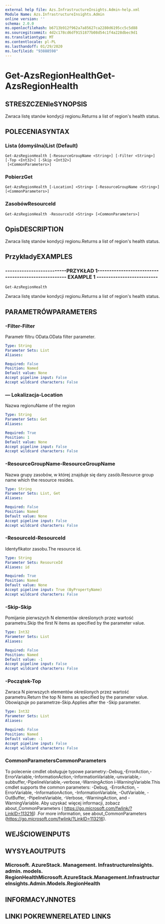 ```yaml
---
external help file: Azs.InfrastructureInsights.Admin-help.xml
Module Name: Azs.InfrastructureInsights.Admin
online version: ''
schema: 2.0.0
ms.openlocfilehash: b6713b912f962a7a85627ca2280d6195cc5c5d88
ms.sourcegitcommit: 4d2c178cd6df9151877b08d54c1f4a228dbec9d1
ms.translationtype: MT
ms.contentlocale: pl-PL
ms.lasthandoff: 01/29/2020
ms.locfileid: "93888598"
---
```

# <span data-ttu-id="03bb0-101">Get-AzsRegionHealth</span><span class="sxs-lookup"><span data-stu-id="03bb0-101">Get-AzsRegionHealth</span></span>

## <span data-ttu-id="03bb0-102">STRESZCZENIe</span><span class="sxs-lookup"><span data-stu-id="03bb0-102">SYNOPSIS</span></span>
<span data-ttu-id="03bb0-103">Zwraca listę stanów kondycji regionu.</span><span class="sxs-lookup"><span data-stu-id="03bb0-103">Returns a list of region's health status.</span></span>

## <span data-ttu-id="03bb0-104">POLECENIA</span><span class="sxs-lookup"><span data-stu-id="03bb0-104">SYNTAX</span></span>

### <span data-ttu-id="03bb0-105">Lista (domyślna)</span><span class="sxs-lookup"><span data-stu-id="03bb0-105">List (Default)</span></span>
```
Get-AzsRegionHealth [-ResourceGroupName <String>] [-Filter <String>] [-Top <Int32>] [-Skip <Int32>]
 [<CommonParameters>]
```

### <span data-ttu-id="03bb0-106">Pobierz</span><span class="sxs-lookup"><span data-stu-id="03bb0-106">Get</span></span>
```
Get-AzsRegionHealth [-Location] <String> [-ResourceGroupName <String>] [<CommonParameters>]
```

### <span data-ttu-id="03bb0-107">Zasobów</span><span class="sxs-lookup"><span data-stu-id="03bb0-107">ResourceId</span></span>
```
Get-AzsRegionHealth -ResourceId <String> [<CommonParameters>]
```

## <span data-ttu-id="03bb0-108">Opis</span><span class="sxs-lookup"><span data-stu-id="03bb0-108">DESCRIPTION</span></span>
<span data-ttu-id="03bb0-109">Zwraca listę stanów kondycji regionu.</span><span class="sxs-lookup"><span data-stu-id="03bb0-109">Returns a list of region's health status.</span></span>

## <span data-ttu-id="03bb0-110">Przykłady</span><span class="sxs-lookup"><span data-stu-id="03bb0-110">EXAMPLES</span></span>

### <span data-ttu-id="03bb0-111">--------------------------PRZYKŁAD 1--------------------------</span><span class="sxs-lookup"><span data-stu-id="03bb0-111">-------------------------- EXAMPLE 1 --------------------------</span></span>
```
Get-AzsRegionHealth
```

<span data-ttu-id="03bb0-112">Zwraca listę stanów kondycji regionu.</span><span class="sxs-lookup"><span data-stu-id="03bb0-112">Returns a list of region's health status.</span></span>

## <span data-ttu-id="03bb0-113">PARAMETRÓW</span><span class="sxs-lookup"><span data-stu-id="03bb0-113">PARAMETERS</span></span>

### <span data-ttu-id="03bb0-114">-Filter</span><span class="sxs-lookup"><span data-stu-id="03bb0-114">-Filter</span></span>
<span data-ttu-id="03bb0-115">Parametr filtru OData.</span><span class="sxs-lookup"><span data-stu-id="03bb0-115">OData filter parameter.</span></span>

```yaml
Type: String
Parameter Sets: List
Aliases: 

Required: False
Position: Named
Default value: None
Accept pipeline input: False
Accept wildcard characters: False
```

### <span data-ttu-id="03bb0-116">— Lokalizacja</span><span class="sxs-lookup"><span data-stu-id="03bb0-116">-Location</span></span>
<span data-ttu-id="03bb0-117">Nazwa regionu</span><span class="sxs-lookup"><span data-stu-id="03bb0-117">Name of the region</span></span>

```yaml
Type: String
Parameter Sets: Get
Aliases: 

Required: True
Position: 1
Default value: None
Accept pipeline input: False
Accept wildcard characters: False
```

### <span data-ttu-id="03bb0-118">-ResourceGroupName</span><span class="sxs-lookup"><span data-stu-id="03bb0-118">-ResourceGroupName</span></span>
<span data-ttu-id="03bb0-119">Nazwa grupy zasobów, w której znajduje się dany zasób.</span><span class="sxs-lookup"><span data-stu-id="03bb0-119">Resource group name which the resource resides.</span></span>

```yaml
Type: String
Parameter Sets: List, Get
Aliases: 

Required: False
Position: Named
Default value: None
Accept pipeline input: False
Accept wildcard characters: False
```

### <span data-ttu-id="03bb0-120">-ResourceId</span><span class="sxs-lookup"><span data-stu-id="03bb0-120">-ResourceId</span></span>
<span data-ttu-id="03bb0-121">Identyfikator zasobu.</span><span class="sxs-lookup"><span data-stu-id="03bb0-121">The resource id.</span></span>

```yaml
Type: String
Parameter Sets: ResourceId
Aliases: id

Required: True
Position: Named
Default value: None
Accept pipeline input: True (ByPropertyName)
Accept wildcard characters: False
```

### <span data-ttu-id="03bb0-122">-Skip</span><span class="sxs-lookup"><span data-stu-id="03bb0-122">-Skip</span></span>
<span data-ttu-id="03bb0-123">Pomijanie pierwszych N elementów określonych przez wartość parametru.</span><span class="sxs-lookup"><span data-stu-id="03bb0-123">Skip the first N items as specified by the parameter value.</span></span>

```yaml
Type: Int32
Parameter Sets: List
Aliases: 

Required: False
Position: Named
Default value: -1
Accept pipeline input: False
Accept wildcard characters: False
```

### <span data-ttu-id="03bb0-124">-Początek</span><span class="sxs-lookup"><span data-stu-id="03bb0-124">-Top</span></span>
<span data-ttu-id="03bb0-125">Zwraca N pierwszych elementów określonych przez wartość parametru.</span><span class="sxs-lookup"><span data-stu-id="03bb0-125">Return the top N items as specified by the parameter value.</span></span>
<span data-ttu-id="03bb0-126">Obowiązuje po parametrze-Skip.</span><span class="sxs-lookup"><span data-stu-id="03bb0-126">Applies after the -Skip parameter.</span></span>

```yaml
Type: Int32
Parameter Sets: List
Aliases: 

Required: False
Position: Named
Default value: -1
Accept pipeline input: False
Accept wildcard characters: False
```

### <span data-ttu-id="03bb0-127">CommonParameters</span><span class="sxs-lookup"><span data-stu-id="03bb0-127">CommonParameters</span></span>
<span data-ttu-id="03bb0-128">To polecenie cmdlet obsługuje typowe parametry:-Debug,-ErrorAction,-ErrorVariable,-InformationAction,-InformationVariable,-unvariable,-subbuffer,-PipelineVariable,-verbose,-WarningAction i-WarningVariable.</span><span class="sxs-lookup"><span data-stu-id="03bb0-128">This cmdlet supports the common parameters: -Debug, -ErrorAction, -ErrorVariable, -InformationAction, -InformationVariable, -OutVariable, -OutBuffer, -PipelineVariable, -Verbose, -WarningAction, and -WarningVariable.</span></span> <span data-ttu-id="03bb0-129">Aby uzyskać więcej informacji, zobacz about_CommonParameters ( https://go.microsoft.com/fwlink/?LinkID=113216) .</span><span class="sxs-lookup"><span data-stu-id="03bb0-129">For more information, see about_CommonParameters (https://go.microsoft.com/fwlink/?LinkID=113216).</span></span>

## <span data-ttu-id="03bb0-130">WEJŚCIOWE</span><span class="sxs-lookup"><span data-stu-id="03bb0-130">INPUTS</span></span>

## <span data-ttu-id="03bb0-131">WYSYŁA</span><span class="sxs-lookup"><span data-stu-id="03bb0-131">OUTPUTS</span></span>

### <span data-ttu-id="03bb0-132">Microsoft. AzureStack. Management. InfrastructureInsights. admin. models. RegionHealth</span><span class="sxs-lookup"><span data-stu-id="03bb0-132">Microsoft.AzureStack.Management.InfrastructureInsights.Admin.Models.RegionHealth</span></span>

## <span data-ttu-id="03bb0-133">INFORMACYJN</span><span class="sxs-lookup"><span data-stu-id="03bb0-133">NOTES</span></span>

## <span data-ttu-id="03bb0-134">LINKI POKREWNE</span><span class="sxs-lookup"><span data-stu-id="03bb0-134">RELATED LINKS</span></span>


